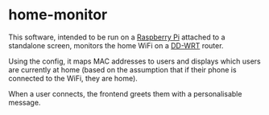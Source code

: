home-monitor
============
This software, intended to be run on a <a href="http://raspberrypi.org">Raspberry Pi</a> attached to a standalone screen,
monitors the home WiFi on a <a href="http://www.dd-wrt.com/">DD-WRT</a> router.

Using the config, it maps MAC addresses to users and displays which users are currently at home
(based on the assumption that if their phone is connected to the WiFi, they are home).

When a user connects, the frontend greets them with a personalisable message.
